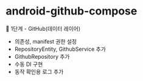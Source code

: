# android-github-compose

🚀 1단계 - GitHub(데이터 레이어)
- 의존성, manifest 권한 설정
- RepositoryEntity, GithubService 추가
- GithubRepository 추가
- 수동 DI 구현
- 동작 확인용 로그 추가